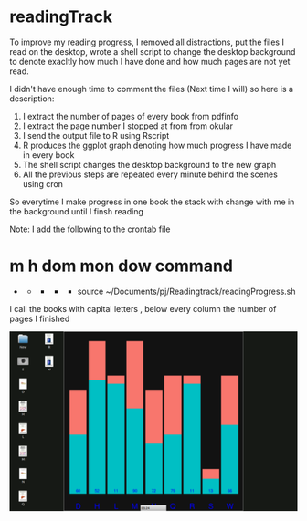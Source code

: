 # readingTrack
To improve my reading progress, I removed all distractions, put the files I read on the desktop, wrote a shell script to change the desktop background to denote exacltly how much I have done and how much pages are not yet read.


I didn't have enough time to comment the files (Next time I will) so here is a description:
1. I extract the number of pages of every book from pdfinfo
2. I extract the page number I stopped at from  from okular
3. I send the output file to R using Rscript
4. R produces the ggplot graph denoting how much progress I have made in every book
5. The shell script changes the desktop background to the new graph
6. All the previous steps are repeated every minute behind the scenes using cron

So everytime I make progress in one book the stack with change with me in the background until I finsh reading

Note: I add the following to the crontab file
# m h dom mon dow command
  * * * * * source ~/Documents/pj/Readingtrack/readingProgress.sh

I call the books with capital letters , below every column the number of pages I finished

![Alt text](https://github.com/ahmedelmahy/readingTrack/blob/master/2017-07-30-032436_1280x800_scrot.png?raw=true "My desktop, My progress in reading increases the red")
